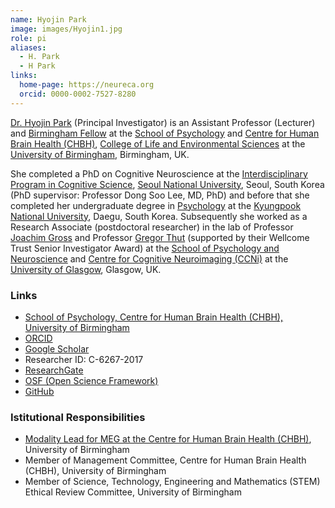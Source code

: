 ```yaml
---
name: Hyojin Park
image: images/Hyojin1.jpg
role: pi
aliases:
  - H. Park
  - H Park
links:
  home-page: https://neureca.org
  orcid: 0000-0002-7527-8280
---
```



[Dr. Hyojin Park](https://www.birmingham.ac.uk/staff/profiles/psychology/park-hyojin.aspx) (Principal Investigator) is an Assistant Professor (Lecturer) and [Birmingham Fellow](https://www.birmingham.ac.uk/staff/excellence/fellows/index.aspx) at the [School of Psychology](https://www.birmingham.ac.uk/schools/psychology/index.aspx) and [Centre for Human Brain Health (CHBH)](https://www.birmingham.ac.uk/research/centre-for-human-brain-health/index.aspx), [College of Life and Environmental Sciences](https://www.birmingham.ac.uk/university/colleges/les/index.aspx) at the [University of Birmingham](https://www.birmingham.ac.uk/index.aspx), Birmingham, UK.

She completed a PhD on Cognitive Neuroscience at the [Interdisciplinary Program in Cognitive Science](https://humanities.snu.ac.kr/en/academics/Interdisciplinary-Programs?deptidx=18), [Seoul National University](https://en.snu.ac.kr/), Seoul, South Korea (PhD supervisor: Professor Dong Soo Lee, MD, PhD) and before that she completed her undergraduate degree in [Psychology](https://psy.knu.ac.kr/) at the [Kyungpook National University](https://en.knu.ac.kr/main/main.htm), Daegu, South Korea. Subsequently she worked as a Research Associate (postdoctoral researcher) in the lab of Professor [Joachim Gross](https://www.uni-muenster.de/OCCMuenster/members/joachim-gross.html) and Professor [Gregor Thut](https://www.gla.ac.uk/schools/psychologyneuroscience/staff/gregorthut/) (supported by their Wellcome Trust Senior Investigator Award) at the [School of Psychology and Neuroscience](https://www.gla.ac.uk/schools/psychologyneuroscience/) and [Centre for Cognitive Neuroimaging (CCNi)](https://www.gla.ac.uk/schools/psychologyneuroscience/research/ccni/) at the [University of Glasgow](https://www.gla.ac.uk/), Glasgow, UK.

### Links
- [School of Psychology, Centre for Human Brain Health (CHBH), University of Birmingham](https://www.birmingham.ac.uk/staff/profiles/psychology/park-hyojin.aspx)
- [ORCID](https://orcid.org/0000-0002-7527-8280)
- [Google Scholar](https://scholar.google.co.uk/citations?user=Vyn8xRQAAAAJ&hl=en)
- Researcher ID: C-6267-2017
- [ResearchGate](https://www.researchgate.net/profile/Hyojin-Park-7)
- [OSF (Open Science Framework)](https://osf.io/n6kfw/)
- [GitHub](https://github.com/hyojin-park-neuro)

### Istitutional Responsibilities
- [Modality Lead for MEG at the Centre for Human Brain Health (CHBH)](https://www.birmingham.ac.uk/research/centre-for-human-brain-health/chbh-research-facilities/meg.aspx), University of Birmingham
- Member of Management Committee, Centre for Human Brain Health (CHBH), University of Birmingham 
- Member of Science, Technology, Engineering and Mathematics (STEM) Ethical Review Committee, University of Birmingham
